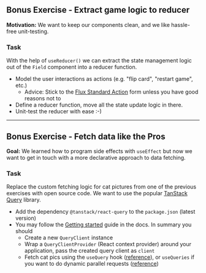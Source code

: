 ## Bonus Exercise - Extract game logic to reducer

**Motivation:** We want to keep our components clean, and we like hassle-free unit-testing.

### Task
With the help of `useReducer()` we can extract the state management logic out of the `Field` component into a reducer function.

* Model the user interactions as actions (e.g. "flip card", "restart game", etc.)
  * Advice: Stick to the [Flux Standard Action](https://github.com/redux-utilities/flux-standard-action) form unless you have good reasons not to
* Define a reducer function, move all the state update logic in there.
* Unit-test the reducer with ease :-)

---

## Bonus Exercise - Fetch data like the Pros

**Goal:** We learned how to program side effects with `useEffect` but now we want to get in touch with a more declarative approach to data fetching.

### Task
Replace the custom fetching logic for cat pictures from one of the previous exercises with open source code.
We want to use the popular [TanStack Query](https://tanstack.com/query/latest) library.

* Add the dependency `@tanstack/react-query` to the `package.json` (latest version)
* You may follow the [Getting started](https://tanstack.com/query/v4/docs/react/overview#enough-talk-show-me-some-code-already) guide in the docs. In summary you should
  * Create a new `QueryClient` instance
  * Wrap a `QueryClientProvider` (React context provider) around your application, pass the created query client as `client`
  * Fetch cat pics using the `useQuery` hook ([reference](https://tanstack.com/query/v4/docs/react/guides/queries)), or `useQueries` if you want to do dynamic parallel requests ([reference](https://tanstack.com/query/v4/docs/react/guides/parallel-queries#dynamic-parallel-queries-with-usequeries))
